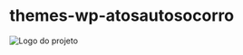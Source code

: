 # themes-wp-atosautosocorro

![Logo do projeto](https://github.com/gabsouza-dev/theme-wp-atosautosocorro/blob/main/atosautosocorro/screenshot.png)
